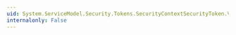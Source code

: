 ```yaml
---
uid: System.ServiceModel.Security.Tokens.SecurityContextSecurityToken.ValidFrom
internalonly: False
---
```

